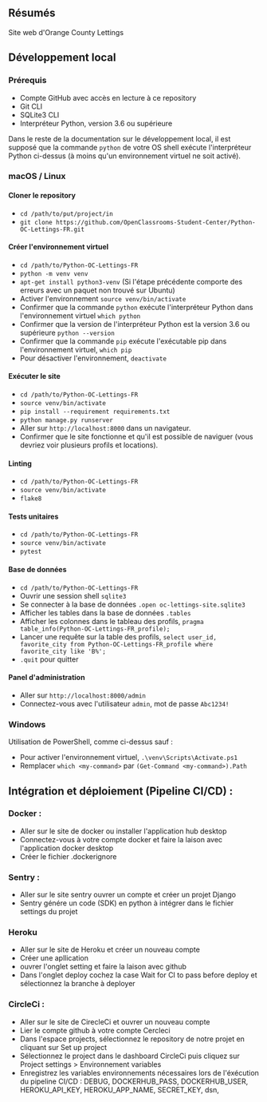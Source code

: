 ## Résumés

Site web d'Orange County Lettings

## Développement local

### Prérequis

- Compte GitHub avec accès en lecture à ce repository
- Git CLI
- SQLite3 CLI
- Interpréteur Python, version 3.6 ou supérieure

Dans le reste de la documentation sur le développement local, il est supposé que la commande `python` de votre OS shell exécute l'interpréteur Python ci-dessus (à moins qu'un environnement virtuel ne soit activé).

### macOS / Linux

#### Cloner le repository

- `cd /path/to/put/project/in`
- `git clone https://github.com/OpenClassrooms-Student-Center/Python-OC-Lettings-FR.git`

#### Créer l'environnement virtuel

- `cd /path/to/Python-OC-Lettings-FR`
- `python -m venv venv`
- `apt-get install python3-venv` (Si l'étape précédente comporte des erreurs avec un paquet non trouvé sur Ubuntu)
- Activer l'environnement `source venv/bin/activate`
- Confirmer que la commande `python` exécute l'interpréteur Python dans l'environnement virtuel
`which python`
- Confirmer que la version de l'interpréteur Python est la version 3.6 ou supérieure `python --version`
- Confirmer que la commande `pip` exécute l'exécutable pip dans l'environnement virtuel, `which pip`
- Pour désactiver l'environnement, `deactivate`

#### Exécuter le site

- `cd /path/to/Python-OC-Lettings-FR`
- `source venv/bin/activate`
- `pip install --requirement requirements.txt`
- `python manage.py runserver`
- Aller sur `http://localhost:8000` dans un navigateur.
- Confirmer que le site fonctionne et qu'il est possible de naviguer (vous devriez voir plusieurs profils et locations).

#### Linting

- `cd /path/to/Python-OC-Lettings-FR`
- `source venv/bin/activate`
- `flake8`

#### Tests unitaires

- `cd /path/to/Python-OC-Lettings-FR`
- `source venv/bin/activate`
- `pytest`

#### Base de données

- `cd /path/to/Python-OC-Lettings-FR`
- Ouvrir une session shell `sqlite3`
- Se connecter à la base de données `.open oc-lettings-site.sqlite3`
- Afficher les tables dans la base de données `.tables`
- Afficher les colonnes dans le tableau des profils, `pragma table_info(Python-OC-Lettings-FR_profile);`
- Lancer une requête sur la table des profils, `select user_id, favorite_city from
  Python-OC-Lettings-FR_profile where favorite_city like 'B%';`
- `.quit` pour quitter

#### Panel d'administration

- Aller sur `http://localhost:8000/admin`
- Connectez-vous avec l'utilisateur `admin`, mot de passe `Abc1234!`

### Windows

Utilisation de PowerShell, comme ci-dessus sauf :

- Pour activer l'environnement virtuel, `.\venv\Scripts\Activate.ps1` 
- Remplacer `which <my-command>` par `(Get-Command <my-command>).Path`

## Intégration et déploiement (Pipeline CI/CD) :

  ### Docker : 
  - Aller sur le site de docker ou installer l'application hub desktop
  - Connectez-vous à votre compte docker et faire la laison avec l'application docker desktop 
  - Créer le fichier .dockerignore
  
  ### Sentry : 
  - Aller sur le site sentry ouvrer un compte et créer un projet Django
  - Sentry génére un code (SDK) en python à intégrer dans le fichier settings du projet
  
  ### Heroku
  - Aller sur le site de Heroku et créer un nouveau compte
  - Créer une apllication
  - ouvrer l'onglet setting et faire la laison avec github
  - Dans l'onglet deploy cochez la case Wait for CI to pass before deploy et sélectionnez la branche à deployer


  ### CircleCi :
  - Aller sur le site de CirecleCi et ouvrer un nouveau compte
  - Lier le compte github à votre compte Cercleci
  - Dans l'espace projects, sélectionnez le repository de notre projet en cliquant sur Set up project
  - Sélectionnez le project dans le dashboard CircleCi puis cliquez sur Project settings > Environnement variables
  - Enregistrez les variables environnements nécessaires lors de l'éxécution du pipeline CI/CD : DEBUG, DOCKERHUB_PASS, DOCKERHUB_USER, HEROKU_API_KEY, HEROKU_APP_NAME, SECRET_KEY, dsn,
  
  
  

